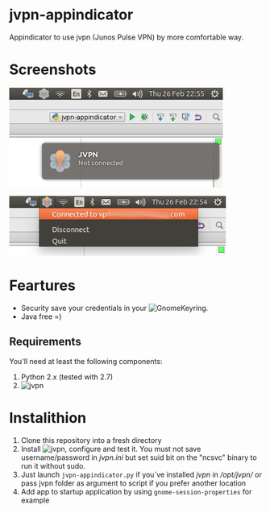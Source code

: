 # jvpn-appindicator
Appindicator to use jvpn (Junos Pulse VPN) by more comfortable way. 

# Screenshots

![OSD Notificathion](screenshots/jvpn-appindicator-osd.png)

![Main menu](screenshots/jvpn-appindicator.png)

# Feartures
* Security save your credentials in your ![GnomeKeyring](https://wiki.gnome.org/GnomeKeyring). 
* Java free =) 

## Requirements

You'll need at least the following components:

1. Python 2.x (tested with 2.7)
2. ![jvpn](https://github.com/samm-git/jvpn)

# Instalithion
1. Clone this repository into a fresh directory
2. Install ![jvpn](https://github.com/samm-git/jvpn), configure and test it. You must not save username/password in _jvpn.ini_ but set suid bit on the "ncsvc" binary to run it without sudo.
3. Just launch ```jvpn-appindicator.py``` if you`ve installed _jvpn_ in _/opt/jvpn/_ or pass jvpn folder as argument to script if you prefer another location
4. Add app to startup application by using ```gnome-session-properties``` for example